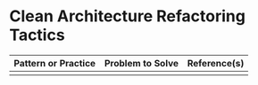 # Clean Architecture Refactoring Tactics

| Pattern or Practice | Problem to Solve | Reference(s) |
|---------------------|------------------|--------------|
|                     |                  |              |
